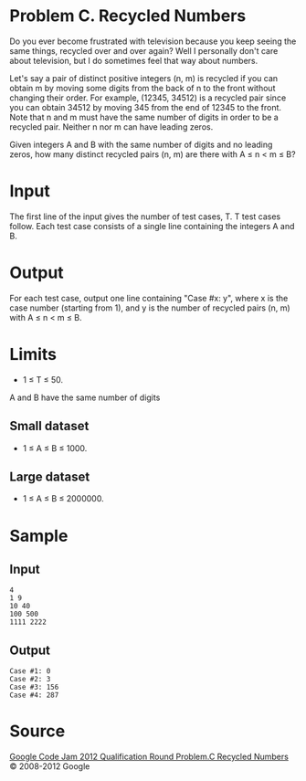 # Problem C. Recycled Numbers

Do you ever become frustrated with television because you keep seeing the same things, recycled over and over again?
Well I personally don't care about television, but I do sometimes feel that way about numbers.

Let's say a pair of distinct positive integers (n, m) is recycled if you can obtain m by moving some digits
from the back of n to the front without changing their order.
For example, (12345, 34512) is a recycled pair since you can obtain 34512 by moving 345 from the end of 12345 to the front.
Note that n and m must have the same number of digits in order to be a recycled pair. Neither n nor m can have leading zeros.

Given integers A and B with the same number of digits and no leading zeros, how many distinct recycled pairs (n, m) are there with A ≤ n < m ≤ B?

# Input

The first line of the input gives the number of test cases, T. T test cases follow. Each test case consists of a single line containing the integers A and B.


# Output

For each test case, output one line containing "Case #x: y", where x is the case number (starting from 1), and y is the number of recycled pairs (n, m) with A ≤ n < m ≤ B.


# Limits

- 1 ≤ T ≤ 50.

A and B have the same number of digits

## Small dataset

- 1 ≤ A ≤ B ≤ 1000.

## Large dataset

- 1 ≤ A ≤ B ≤ 2000000.

# Sample

## Input

    4
    1 9
    10 40
    100 500
    1111 2222

## Output

    Case #1: 0
    Case #2: 3
    Case #3: 156
    Case #4: 287

# Source
[Google Code Jam 2012 Qualification Round Problem.C Recycled Numbers](http://code.google.com/codejam/contest/1460488/dashboard#s=p2)
© 2008-2012 Google
